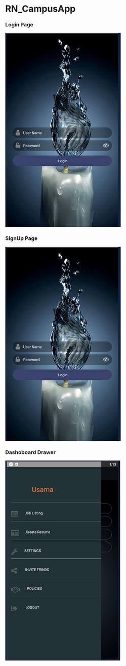 # RN_CampusApp


### Login Page  
![alt text][logo]

[logo]: https://github.com/HMUsama/RN_CampusApp/blob/master/assets/Login.PNG "Logo Title Text 2"

### SignUp Page  
![alt text][logo]

[logo]: https://github.com/HMUsama/RN_CampusApp/blob/master/assets/signup.PNG " SignUp"

### Dashoboard Drawer  
![alt text][logo1]

[logo1]: https://github.com/HMUsama/RN_CampusApp/blob/master/assets/Drawer.PNG " SignUp"
